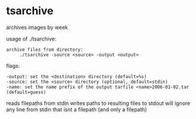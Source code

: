# tsarchive
archives images by week

usage of ./tsarchive:

	archive files from directory:
		 ./tsarchive -source <source> -output <output>

flags:

	-output: set the <destination> directory (default=%s)
	-source: set the <source> directory (optional, default=stdin)
	-name: set the name prefix of the output tarfile <name>2006-01-02.tar (default=guess)

reads filepaths from stdin
writes paths to resulting files to stdout
will ignore any line from stdin that isnt a filepath (and only a filepath)
